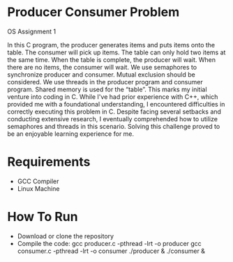 # Producer Consumer Problem
OS Assignment 1


In this C program, the producer generates items and puts items onto the table. The consumer will pick up items. The table can only hold two items at the same time. When the table is complete, the producer will wait. When there are no items, the consumer will wait. We use semaphores to synchronize producer and consumer.  Mutual exclusion should be considered. We use threads in the producer program and consumer program. Shared memory is used for the “table”.
This marks my initial venture into coding in C. While I've had prior experience with C++, which provided me with a foundational understanding, I encountered difficulties in correctly executing this problem in C. Despite facing several setbacks and conducting extensive research, I eventually comprehended how to utilize semaphores and threads in this scenario. Solving this challenge proved to be an enjoyable learning experience for me.

# Requirements
- GCC Compiler
- Linux Machine

# How To Run
 - Download or clone the repository
 - Compile the code:
     gcc producer.c -pthread -lrt -o producer
     gcc consumer.c -pthread -lrt -o consumer
     ./producer & ./consumer & 

